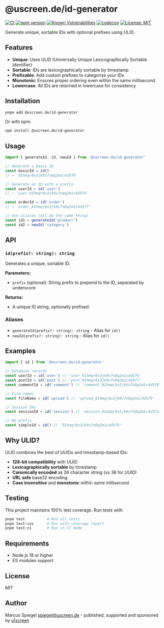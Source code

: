 # @uscreen.de/id-generator

[![CI](https://github.com/uscreen/id-generator/actions/workflows/ci.yml/badge.svg)](https://github.com/uscreen/id-generator/actions/workflows/ci.yml)
[![npm version](https://badge.fury.io/js/@uscreen.de%2Fid-generator.svg)](https://badge.fury.io/js/@uscreen.de%2Fid-generator)
[![Known Vulnerabilities](https://snyk.io/test/github/uscreen/id-generator/badge.svg)](https://snyk.io/test/github/uscreen/id-generator)
[![codecov](https://codecov.io/gh/uscreen/id-generator/branch/main/graph/badge.svg)](https://codecov.io/gh/uscreen/id-generator)
[![License: MIT](https://img.shields.io/badge/License-MIT-yellow.svg)](https://opensource.org/licenses/MIT)

Generate unique, sortable IDs with optional prefixes using ULID.

## Features

- **Unique**: Uses ULID (Universally Unique Lexicographically Sortable Identifier)
- **Sortable**: IDs are lexicographically sortable by timestamp
- **Prefixable**: Add custom prefixes to categorize your IDs
- **Monotonic**: Ensures proper ordering even within the same millisecond
- **Lowercase**: All IDs are returned in lowercase for consistency

## Installation

```bash
pnpm add @uscreen.de/id-generator
```

Or with npm:

```bash
npm install @uscreen.de/id-generator
```

## Usage

```javascript
import { generateId, id, newId } from '@uscreen.de/id-generator'

// Generate a basic ID
const basicId = id()
// → '01hmqr8x3jk9v7n8q2m1c4d5f6'

// Generate an ID with a prefix
const userId = id('user')
// → 'user_01hmqr8x3jk9v7n8q2m1c4d5f6'

const orderId = id('order')
// → 'order_01hmqr8x3jk9v7n8q2m1c4d5f7'

// Use aliases (all do the same thing)
const id1 = generateId('product')
const id2 = newId('category')
```

## API

### `id(prefix?: string): string`

Generates a unique, sortable ID.

**Parameters:**

- `prefix` (optional): String prefix to prepend to the ID, separated by underscore

**Returns:**

- A unique ID string, optionally prefixed

### Aliases

- `generateId(prefix?: string): string` - Alias for `id()`
- `newId(prefix?: string): string` - Alias for `id()`

## Examples

```javascript
import { id } from '@uscreen.de/id-generator'

// Database records
const userId = id('user') // 'user_01hmqr8x3jk9v7n8q2m1c4d5f6'
const postId = id('post') // 'post_01hmqr8x3jk9v7n8q2m1c4d5f7'
const commentId = id('comment') // 'comment_01hmqr8x3jk9v7n8q2m1c4d5f8'

// File names
const fileName = id('upload') // 'upload_01hmqr8x3jk9v7n8q2m1c4d5f9'

// Session IDs
const sessionId = id('session') // 'session_01hmqr8x3jk9v7n8q2m1c4d5fa'

// No prefix
const simpleId = id() // '01hmqr8x3jk9v7n8q2m1c4d5fb'
```

## Why ULID?

ULID combines the best of UUIDs and timestamp-based IDs:

- **128-bit compatibility** with UUID
- **Lexicographically sortable** by timestamp
- **Canonically encoded** as 26 character string (vs 36 for UUID)
- **URL safe** base32 encoding
- **Case insensitive** and **monotonic** within same millisecond

## Testing

This project maintains 100% test coverage. Run tests with:

```bash
pnpm test          # Run all tests
pnpm test:cov      # Run with coverage report
pnpm test:ci       # Run in CI mode
```

## Requirements

- Node.js 18 or higher
- ES modules support

## License

MIT

## Author

Marcus Spiegel <spiegel@uscreen.de> - published, supported and sponsored by [u|screen](https://uscreen.de)
